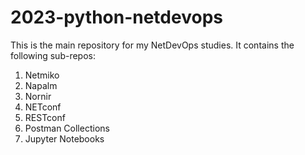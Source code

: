 # 2023-python-netdevops

This is the main repository for my NetDevOps studies. It contains the following sub-repos:

1. Netmiko
2. Napalm
3. Nornir
4. NETconf
5. RESTconf
6. Postman Collections
7. Jupyter Notebooks